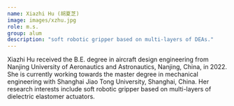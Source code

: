```yaml
---
name: Xiazhi Hu (胡夏芝)
image: images/xzhu.jpg
role: m.s.
group: alum
description: "soft robotic gripper based on multi-layers of DEAs."
---
```



Xiazhi Hu received the B.E. degree in aircraft design engineering from Nanjing University of Aeronautics and Astronautics, Nanjing, China, in 2022. She is currently working towards the master degree in mechanical engineering with Shanghai Jiao Tong University, Shanghai, China. Her research interests include soft robotic gripper based on multi-layers of dielectric elastomer actuators.


